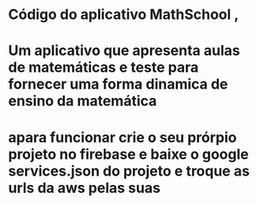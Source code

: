 # Código do aplicativo MathSchool ,
# Um aplicativo que apresenta aulas de matemáticas e teste para fornecer uma forma dinamica de ensino da matemática
# apara funcionar crie o seu prórpio projeto no firebase e baixe o google services.json do projeto e troque as urls da aws pelas suas
